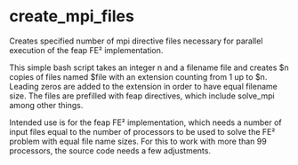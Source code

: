 # create_mpi_files
Creates specified number of mpi directive files necessary for parallel execution of the feap FE² implementation.

This simple bash script takes an integer n and a filename file and creates $n copies of files named $file with an extension counting from 1 up to $n. Leading zeros are added to the extension in order to have equal filename size. The files are prefilled with feap directives, which include solve_mpi among other things.

Intended use is for the feap FE² implementation, which needs a number of input files equal to the number of processors to be used to solve the FE² problem with equal file name sizes. For this to work with more than 99 processors, the source code needs a few adjustments.
